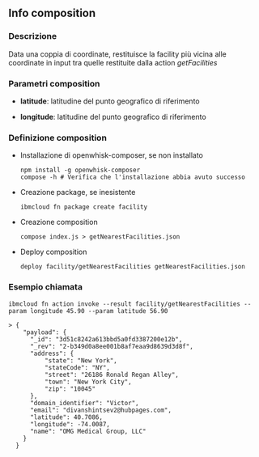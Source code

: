 ## Info composition

### Descrizione

Data una coppia di coordinate, restituisce la facility più vicina alle coordinate in input tra quelle restituite dalla action _getFacilities_

### Parametri composition

* **latitude**: latitudine del punto geografico di riferimento

* **longitude**: latitudine del punto geografico di riferimento

### Definizione composition

* Installazione di openwhisk-composer, se non installato
  ```
  npm install -g openwhisk-composer
  compose -h # Verifica che l'installazione abbia avuto successo
  ```

* Creazione package, se inesistente
  ```
  ibmcloud fn package create facility
  ```

* Creazione composition
  ```
  compose index.js > getNearestFacilities.json
  ```

* Deploy composition
  ```
  deploy facility/getNearestFacilities getNearestFacilities.json
  ```

### Esempio chiamata

  ```
  ibmcloud fn action invoke --result facility/getNearestFacilities --param longitude 45.90 --param latitude 56.90
  
  > {
      "payload": {
        "_id": "3d51c8242a613bbd5a0fd3387200e12b",
        "_rev": "2-b349d0a8ee001b8af7eaa9d8639d3d8f",
        "address": {
            "state": "New York",
            "stateCode": "NY",
            "street": "26186 Ronald Regan Alley",
            "town": "New York City",
            "zip": "10045"
        },
        "domain_identifier": "Victor",
        "email": "divanshintsev2@hubpages.com",
        "latitude": 40.7086,
        "longitude": -74.0087,
        "name": "OMG Medical Group, LLC"
      }
    }
  ```